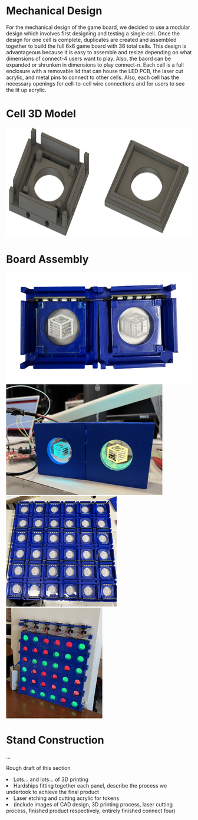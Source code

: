 # Mechanical Design
For the mechanical design of the game board, we decided to use a modular design which involves first designing and testing a single cell. Once the design for one cell is complete, duplicates are created and assembled together to build the full 6x6 game board with 36 total cells. This design is advantageous because it is easy to assemble and resize depending on what dimensions of connect-4 users want to play. Also, the baord can be expanded or shrunken in dimensions to play connect-n. Each cell is a full enclosure with a removable lid that can house the LED PCB, the laser cut acrylic, and metal pins to connect to other cells. Also, each cell has the necessary openings for cell-to-cell wire connections and for users to see the lit up acrylic.

<h1>Cell 3D Model</h1>
<img src="https://github.com/theparssa27/theparssa27.github.io/blob/main/pictures/3D_Cell.png?raw=true" height="300">
<h1>Board Assembly</h1>
<img src="https://github.com/theparssa27/theparssa27.github.io/blob/main/pictures/2_Cells.png?raw=true" height="300">
<img src="https://github.com/theparssa27/theparssa27.github.io/blob/main/pictures/2_cells_prototype.jpg?raw=true" height="300">
<img src="https://github.com/theparssa27/theparssa27.github.io/blob/main/pictures/full_board.jpg?raw=true" height="300">
<img src="https://github.com/theparssa27/theparssa27.github.io/blob/main/pictures/full_game.jpg?raw=true" height="300">
<h1>Stand Construction</h1>
...

Rough draft of this section
<li>Lots... and lots... of 3D printing</li>
<li>Hardships fitting together each panel, describe the process we undertook to achieve the final product</li>
<li>Laser etching and cutting acrylic for tokens</li>
<li>(include images of CAD design, 3D printing process, laser cutting process, finished product respectively, entirely finished connect four)</li>
